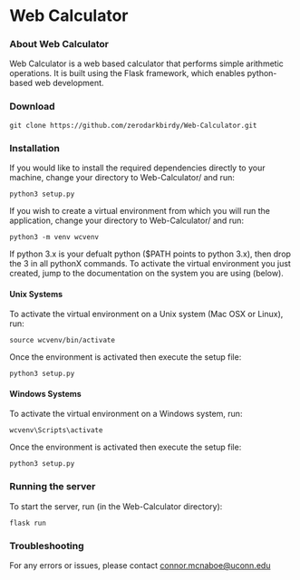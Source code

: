 # Web Calculator 

### About Web Calculator 

Web Calculator is a web based calculator that performs simple arithmetic operations. It is built using the Flask framework, which enables python-based web development. 

### Download

```
git clone https://github.com/zerodarkbirdy/Web-Calculator.git
```

### Installation

If you would like to install the required dependencies directly to your machine, change your directory to Web-Calculator/ and run: 

```
python3 setup.py
```

If you wish to create a virtual environment from which you will run the application, change your directory to Web-Calculator/ and run:
 

```
python3 -m venv wcvenv
```

If python 3.x is your defualt python ($PATH points to python 3.x), then drop the 3 in all pythonX commands. To activate the virtual environment you just created, jump to the documentation on the system you are using (below).

#### Unix Systems

To activate the virtual environment on a Unix system (Mac OSX or Linux), run: 

```
source wcvenv/bin/activate
```

Once the environment is activated then execute the setup file:
 
```
python3 setup.py
```

#### Windows Systems

To activate the virtual environment on a Windows system, run: 

```
wcvenv\Scripts\activate
```

Once the environment is activated then execute the setup file:
 
```
python3 setup.py
```

### Running the server 

To start the server, run (in the Web-Calculator directory): 

```
flask run 
```

### Troubleshooting 

For any errors or issues, please contact [connor.mcnaboe@uconn.edu](mailto:connor.mcnaboe@uconn.edu)
